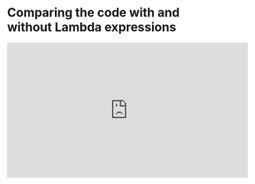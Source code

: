 ﻿# Comparing the code with and without Lambda expressions



<iframe width="560" height="315" src="https://www.youtube.com/embed/SxIy8N3Psdc?list=PL1DEQjXG2xnKdNAruM6k0XTEKJlYljYNs" frameborder="0" allowfullscreen></iframe>